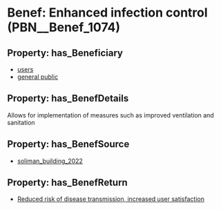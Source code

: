# Benef: __Enhanced infection control__ (PBN__Benef_1074)

## Property: has_Beneficiary

* [users](../Stakeholder/PBN__Stakeholder_430)
* [general public](../Stakeholder/PBN__Stakeholder_29)

## Property: has_BenefDetails

Allows for implementation of measures such as improved ventilation and sanitation

## Property: has_BenefSource

* [soliman_building_2022](../Article/PBN__Article_224)

## Property: has_BenefReturn

* [Reduced risk of disease transmission, increased user satisfaction](../BenefReturn/PBN__BenefReturn_1200)

